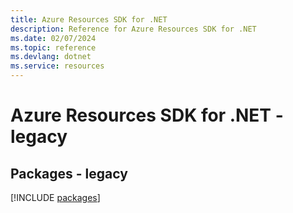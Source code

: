 ```yaml
---
title: Azure Resources SDK for .NET
description: Reference for Azure Resources SDK for .NET
ms.date: 02/07/2024
ms.topic: reference
ms.devlang: dotnet
ms.service: resources
---
```

# Azure Resources SDK for .NET - legacy
## Packages - legacy
[!INCLUDE [packages](resources-index.md)]